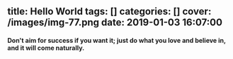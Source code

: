 title: Hello World
tags: []
categories: []
cover: /images/img-77.png
date: 2019-01-03 16:07:00
---
#### Don't aim for success if you want it; just do what you love and believe in, and it will come naturally.
